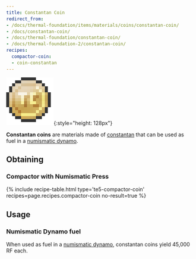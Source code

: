 ```yaml
---
title: Constantan Coin
redirect_from:
- /docs/thermal-foundation/items/materials/coins/constantan-coin/
- /docs/constantan-coin/
- /docs/thermal-foundation/constantan-coin/
- /docs/thermal-foundation-2/constantan-coin/
recipes:
  compactor-coin:
  - coin-constantan
---
```


![Constantan coin](/assets/images/thermal-foundation-2/coin-constantan.png){:style="height: 128px"}


**Constantan coins** are materials made of [constantan](/docs/1.12/thermal-foundation-2/constantan-ingot/)
that can be used as fuel in a [numismatic dynamo](/docs/1.12/thermal-expansion-5/numismatic-dynamo/).


Obtaining
---------

### Compactor with Numismatic Press
{% include recipe-table.html type='te5-compactor-coin' recipes=page.recipes.compactor-coin no-result=true %}


Usage
-----

### Numismatic Dynamo fuel
When used as fuel in a [numismatic dynamo](/docs/1.12/thermal-expansion-5/numismatic-dynamo/), constantan
coins yield 45,000 RF each.
